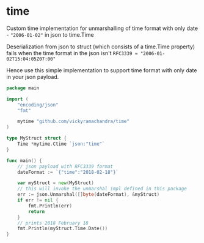 # time
Custom time implementation for unmarshalling of time format with only date - ```"2006-01-02"``` in json to time.Time

Deserialization from json to struct (which consists of a time.Time property) fails when the time format in the json isn't 
```RFC3339 ≈ "2006-01-02T15:04:05Z07:00"```

Hence use this simple implementation to support time format with only date in your json payload.

```go
package main

import (
	"encoding/json"
	"fmt"

	mytime "github.com/vickyramachandra/time"
)

type MyStruct struct {
	Time *mytime.Ctime `json:"time"`
}

func main() {
	// json payload with RFC3339 format
	dateFormat := `{"time":"2018-02-18"}`

	var myStruct = new(MyStruct)
	// this will invoke the unmarshal impl defined in this package
	err := json.Unmarshal([]byte(dateFormat), &myStruct)
	if err != nil {
		fmt.Println(err)
		return
	}
	// prints 2018 February 18
	fmt.Println(myStruct.Time.Date())
}
```
